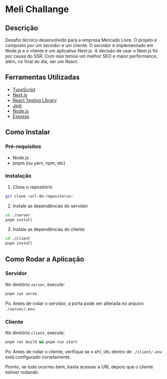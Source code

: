 # Meli Challange

## Descrição

Desafio técnico desenvolvido para a empresa Mercado Livre. O projeto é composto por um servidor e um cliente. O servidor é implementado em Node.js e o cliente é um aplicativo Next.js. A decisão de usar o Next.js foi por causa do SSR. Com isso temos um melhor SEO e maior performance, além, no final do dia, ser um React.

## Ferramentas Utilizadas

- [TypeScript](https://www.typescriptlang.org/)
- [Next.js](https://nextjs.org/)
- [React Testing Library](https://testing-library.com/react)
- [Jest](https://jestjs.io/)
- [Node.js](https://nodejs.org/)
- [Express](https://expressjs.com/)


## Como Instalar

### Pré-requisitos

- Node.js
- pnpm (ou yarn, npm, etc)

### Instalação

1. Clone o repositório
```bash
git clone <url-do-repositorio>
```

2. Instale as dependências do servidor

```bash
cd ./server
pnpm install
```

3. Instale as dependências do cliente

```bash
cd ./client
pnpm install
```

## Como Rodar a Aplicação

### Servidor

No diretório `server`, execute:

```bash
pnpm run serve
```
Ps: Antes de rodar o servidor, a porta pode ser alterada no arquivo `./server/.env`.

### Cliente

No diretório `client`, execute:

```bash
pnpm run build && pnpm run start
```
Ps: Antes de rodar o cliente, verifique se o `API_URL` dentro de `./client/.env` está configurado corretamente.

Pronto, se tudo ocorreu bem, basta acessar a URL depois que o cliente estiver rodando.
